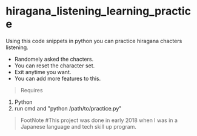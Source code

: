 # hiragana_listening_learning_practice

Using this code snippets in python you can practice hiragana chacters listening. 

  * Randomely asked the chacters.
  * You can reset the character set.
  * Exit anytime you want. 
  * You can add more features to this.

> Requires

1. Python
2. run cmd and "python /path/to/practice.py"



> FootNote
#This project was done in early 2018 when I was in a Japanese language and tech skill up program.
